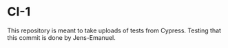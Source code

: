 # CI-1
This repository is meant to take uploads of tests from Cypress.
Testing that this commit is done by Jens-Emanuel.
